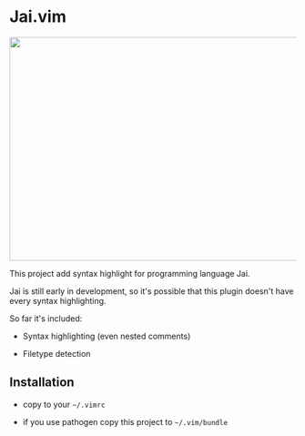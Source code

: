 # Jai.vim

<p align="center">
  <img width="700" height="393" src="https://upx.cz/2gE"/>
</p>

This project add syntax highlight for programming language Jai.

Jai is still early in development, so it's possible that this plugin doesn't have every syntax highlighting.

So far it's included:

* Syntax highlighting (even nested comments)

* Filetype detection

## Installation

* copy to your `~/.vimrc`

* if you use pathogen copy this project to `~/.vim/bundle`
